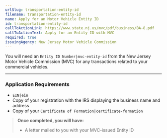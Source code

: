 ```yaml
---
urlSlug: transportation-entity-id
filename: transportation-entity-id
name: Apply for an Motor Vehicle Entity ID
id: transportation-entity-id
callToActionLink: https://www.state.nj.us/mvc/pdf/business/BA-8.pdf
callToActionText: Apply for an Entity ID with MVC
required: true
issuingAgency: New Jersey Motor Vehicle Commission
---
```

You will need an `Entity ID Number|mvc-entity-id` from the New Jersey Motor Vehicle Commission (MVC) for any transactions related to your commercial vehicles.

- - -

### Application Requirements
*  `EIN|ein` 
* Copy of your registration with the IRS displaying the business name and address 
* Copy of your `Certificate of Formation|certificate-formation` 

> **Once completed, you will have:**
>
> * A letter mailed to you with your MVC-issued Entity ID